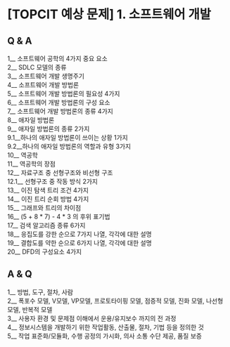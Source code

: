 # [TOPCIT 예상 문제] 1. 소프트웨어 개발 

## Q & A

1__ 소프트웨어 공학의 4가지 중요 요소  
2__ SDLC 모델의 종류  
3__ 소프트웨어 개발 생명주기  
4__ 소프트웨어 개발 방법론  
5__ 소프트웨어 개발 방법론의 필요성 4가지  
6__ 소프트웨어 개발 방법론의 구성 요소  
7__ 소프트웨어 개발 방법론의 종류 4가지  
8__ 애자일 방법론  
9__ 애자일 방법론의 종류 2가지  
9.1__하나의 애자일 방법론이 쓰이는 상황 1가지  
9.2__하나의 애자일 방법론의 역할과 유형 3가지  
10__ 역공학  
11__ 역공학의 장점  
12__ 자료구조 중 선형구조와 비선형 구조  
12.1__ 선형구조 중 작동 방식 2가지  
13__ 이진 탐색 트리 조건 4가지  
14__ 이진 트리 순회 방법 4가지  
15__ 그래프와 트리의 차이점  
16__ (5 + 8 * 7) - 4 * 3 의 후위 표기법  
17__ 검색 알고리즘 종류 6가지  
18__ 응집도를 강한 순으로 7가지 나열, 각각에 대한 설명  
19__ 결합도를 약한 순으로 6가지 나열, 각각에 대한 설명  
20__ DFD의 구성요소 4가지


## A & Q

1__ 방법, 도구, 절차, 사람  
2__ 폭포수 모델, V모델, VP모델, 프로토타이핑 모델, 점증적 모델, 진화 모델, 나선형 모델, 반복적 모델  
3__ 사용자 환경 및 문제점 이해에서 운용/유지보수 까지의 전 과정  
4__ 정보시스템을 개발하기 위한 작업활동, 산출물, 절차, 기법 등을 정의한 것  
5__ 작업 표준화/모듈화, 수행 공정의 가시화, 의사 소통 수단 제공, 품질 보증
